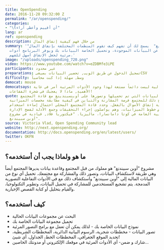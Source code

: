 ```yaml
---
title: OpenSpending
date: 2016-11-28 09:32:00 Z
permalink: "/ar/openspending/"
categories:
- "\tأن أقييم وأعطي آراء"
lang: ar
ref: openspending
description: من خلال فهم كيفية إنفاق المال
summary: '"أوبن سبيندنغ"  يسمح لك أن تفهم كيف تقوم المنظمات المختلفة بإنفاق المال.
  يمكنك البحث عن البيانات الموجودة، وتحميل الخاصة البيانات بك ويوفر البرنامج أدوات
  مرئية لجعل الإنفاق أسهل للفهم.'
image: "/uploads/openspending_720.png"
video: https://www.youtube.com/watch?v=eZDBMfe3iPE
participants: غير محدود
preparations: تسجيل الدخول عن طريق الويب, تحضير البيانات بصيغىCSV
difficulty: وسط, سهلة إذا كنت محاسباً
democat: mouse
democatsays: البيانات المالية ليست دائماً ممتعة لهذا وجود الأدوات المرئية أمر في غاية
  الأهمية, ماذا لا يعجبك في شجرة الفقاعات!
quote: تمت مشاركة البيانات التي تم تحميلها وتصورها على أوبنسبندينغ مع قادة المجتمع
  للمراجعة. وقد أتاح ذلك للمجتمع فرصة المقارنة والتباين في كيفية مطابقة مخصصات الميزانية
  المقررة مع كيفية إنفاق الأموال بالفعل. وحدد قادة المجتمع المحلي احتمال إساءة استخدام
  الأموال في بعض خطوط الميزانيات، وهم يواصلون إجراء التحقيقات وجمع الأدلة لفضح الإدارة
  السيئة للمالية العامة في كوتا دامانسارا، ماليزيا. "فيكتوريا فلاد, قيادية في مشروع
  أوبن سبيندنغ".
source: Victoria Vlad, Open Spending Community lead
website: http://next.openspending.org/
documentation: http://docs.openspending.org/en/latest/users/
twitter: OKFN
---
```


##	ما هو ولماذا يجب أن أستخدمه؟
مشروع "أوبن سبيندنغ"  هو مملوك من قبل المجتمع وقاعدة بيانات يديرها المجتمع أيضاً وهي طريقة لاستكشاف البيانات، وتصور ذلك والمشاركة مع مجتمعك. تحميل أي نوع من البيانات المالية إلى "أوبن سبيندنغ"   واستكشاف ذلك مع في الأدوات التفاعلية التصورية المدمجة. يتم تشجيع المستخدمين للمشاركة في تحميل البيانات، وتطوير التكنولوجيا، والقيام بتحليل أو كتابة القصص الإخبارية.

##	كيف أستخدمه؟
*	البحث عن مجموعات البيانات الحالية
*	تحميل مجموعة البيانات الخاصة بك
*	نموذج البيانات الخاصة بك - لذلك يمكن أن تعمل مع برامج التصور المرئية
*	تصور البيانات - مخططات شجرية، الرسوم البيانية الدائرية، المخططات الشريطية، تحديد الموقع الجغرافي، المخططات الخط، الجداول، أي شيئ!
*	شارك و ضمن- أي الأدوات المرئية في موقعك الإلكتروني أو مدونتك الخاصين...
